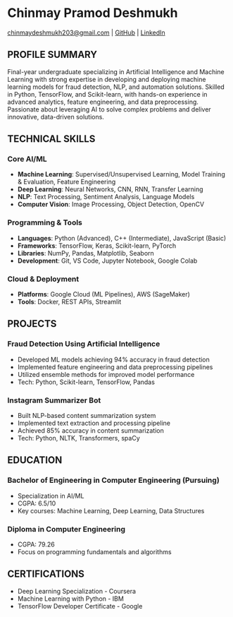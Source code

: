 # Chinmay Pramod Deshmukh
[chinmaydeshmukh203@gmail.com](mailto:chinmaydeshmukh203@gmail.com) | [GitHub](https://github.com/Chinmay2406) | [LinkedIn](https://www.linkedin.com/in/chinmay-deshmukh-0652a2219/)

## PROFILE SUMMARY
Final-year undergraduate specializing in Artificial Intelligence and Machine Learning with strong expertise in developing and deploying machine learning models for fraud detection, NLP, and automation solutions. Skilled in Python, TensorFlow, and Scikit-learn, with hands-on experience in advanced analytics, feature engineering, and data preprocessing. Passionate about leveraging AI to solve complex problems and deliver innovative, data-driven solutions.

## TECHNICAL SKILLS

### Core AI/ML
- **Machine Learning**: Supervised/Unsupervised Learning, Model Training & Evaluation, Feature Engineering
- **Deep Learning**: Neural Networks, CNN, RNN, Transfer Learning
- **NLP**: Text Processing, Sentiment Analysis, Language Models
- **Computer Vision**: Image Processing, Object Detection, OpenCV

### Programming & Tools
- **Languages**: Python (Advanced), C++ (Intermediate), JavaScript (Basic)
- **Frameworks**: TensorFlow, Keras, Scikit-learn, PyTorch
- **Libraries**: NumPy, Pandas, Matplotlib, Seaborn
- **Development**: Git, VS Code, Jupyter Notebook, Google Colab

### Cloud & Deployment
- **Platforms**: Google Cloud (ML Pipelines), AWS (SageMaker)
- **Tools**: Docker, REST APIs, Streamlit

## PROJECTS

### Fraud Detection Using Artificial Intelligence
- Developed ML models achieving 94% accuracy in fraud detection
- Implemented feature engineering and data preprocessing pipelines
- Utilized ensemble methods for improved model performance
- Tech: Python, Scikit-learn, TensorFlow, Pandas

### Instagram Summarizer Bot
- Built NLP-based content summarization system
- Implemented text extraction and processing pipeline
- Achieved 85% accuracy in content summarization
- Tech: Python, NLTK, Transformers, spaCy

## EDUCATION

### Bachelor of Engineering in Computer Engineering (Pursuing)
- Specialization in AI/ML
- CGPA: 6.5/10
- Key courses: Machine Learning, Deep Learning, Data Structures

### Diploma in Computer Engineering
- CGPA: 79.26
- Focus on programming fundamentals and algorithms

## CERTIFICATIONS
- Deep Learning Specialization - Coursera
- Machine Learning with Python - IBM
- TensorFlow Developer Certificate - Google